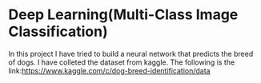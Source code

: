 # Deep Learning(Multi-Class Image Classification)
In this project I have tried to build a neural network that predicts the breed of dogs.
I have colleted the dataset from kaggle. The following is the link:https://www.kaggle.com/c/dog-breed-identification/data
